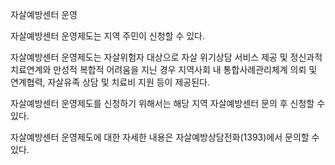 자살예방센터 운영

자살예방센터 운영제도는 지역 주민이 신청할 수 있다.


자살예방센터 운영제도는 자살위험자 대상으로 자살 위기상담 서비스 제공 및 정신과적 치료연계와 만성적 복합적 어려움을 지닌 경우 지역사회 내 통합사례관리체계 의뢰 및 연계협력, 자살유족 상담 및 치료비 지원 등이 제공된다.


자살예방센터 운영제도를 신청하기 위해서는 해당 지역 자살예방센터 문의 후 신청할 수 있다.


자살예방센터 운영제도에 대한 자세한 내용은 자살예방상담전화(1393)에서 문의할 수 있다.